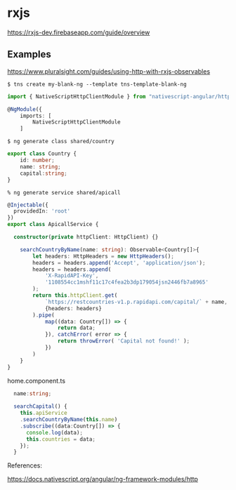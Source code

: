 # rxjs

https://rxjs-dev.firebaseapp.com/guide/overview


## Examples

https://www.pluralsight.com/guides/using-http-with-rxjs-observables


```
$ tns create my-blank-ng --template tns-template-blank-ng
```

```typescript
import { NativeScriptHttpClientModule } from "nativescript-angular/http-client";

@NgModule({
    imports: [
        NativeScriptHttpClientModule
    ]
```

```
$ ng generate class shared/country
```

```typescript
export class Country {
    id: number;
    name: string;
    capital:string;
}
```

```
% ng generate service shared/apicall
```


```typescript
@Injectable({
  providedIn: 'root'
})
export class ApicallService {

  constructor(private httpClient: HttpClient) {}

    searchCountryByName(name: string): Observable<Country[]>{
        let headers: HttpHeaders = new HttpHeaders();
        headers = headers.append('Accept', 'application/json');
        headers = headers.append(
            'X-RapidAPI-Key',
            '1108554cc1mshf11c17c4fea2b3dp179054jsn2446fb7a8965'
        );
        return this.httpClient.get(
            `https://restcountries-v1.p.rapidapi.com/capital/` + name,
            {headers: headers}
        ).pipe(
            map((data: Country[]) => {
                return data;
            }), catchError( error => {
                return throwError( 'Capital not found!' );
            })
        )
    }
}

```

home.component.ts

```typescript
  name:string;
  
  searchCapital() {
    this.apiService
    .searchCountryByName(this.name)
    .subscribe((data:Country[]) => {
      console.log(data);
      this.countries = data;
    });
  }
```

References:

https://docs.nativescript.org/angular/ng-framework-modules/http
